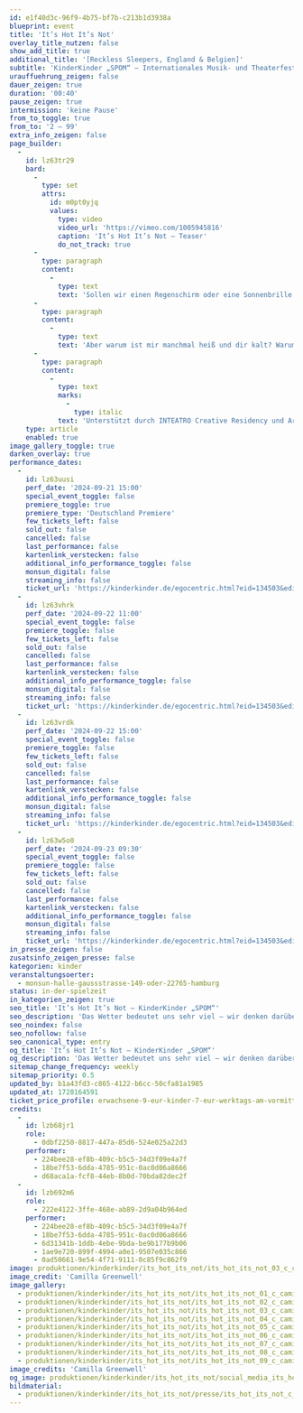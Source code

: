 ```yaml
---
id: e1f40d3c-96f9-4b75-bf7b-c213b1d3938a
blueprint: event
title: 'It’s Hot It’s Not'
overlay_title_nutzen: false
show_add_title: true
additional_title: '[Reckless Sleepers, England & Belgien]'
subtitle: 'KinderKinder „SPOM“ – Internationales Musik- und Theaterfestival'
urauffuehrung_zeigen: false
dauer_zeigen: true
duration: '00:40'
pause_zeigen: true
intermission: 'keine Pause'
from_to_toggle: true
from_to: '2 – 99'
extra_info_zeigen: false
page_builder:
  -
    id: lz63tr29
    bard:
      -
        type: set
        attrs:
          id: m0pt0yjq
          values:
            type: video
            video_url: 'https://vimeo.com/1005945816'
            caption: 'It’s Hot It’s Not – Teaser'
            do_not_track: true
      -
        type: paragraph
        content:
          -
            type: text
            text: 'Sollen wir einen Regenschirm oder eine Sonnenbrille mitnehmen? Das Wetter bedeutet uns allen sehr viel – wir denken darüber nach, schauen vor dem Ausflug in die Wetterapp oder sehen vom Fenster aus, was der Tag uns so bringen wird. Und wenn wir draußen sind, spüren wir es mit dem ganzen Körper.'
      -
        type: paragraph
        content:
          -
            type: text
            text: 'Aber warum ist mir manchmal heiß und dir kalt? Warum gibt es manchmal Pfützen und manchmal nicht? Wie kann es gleichzeitig sonnig und regnerisch sein? Und wenn es hier Sommer ist, warum ist es dort Winter?'
      -
        type: paragraph
        content:
          -
            type: text
            marks:
              -
                type: italic
            text: 'Unterstützt durch INTEATRO Creative Residency und Arts Council England'
    type: article
    enabled: true
image_gallery_toggle: true
darken_overlay: true
performance_dates:
  -
    id: lz63uusi
    perf_date: '2024-09-21 15:00'
    special_event_toggle: false
    premiere_toggle: true
    premiere_type: 'Deutschland Premiere'
    few_tickets_left: false
    sold_out: false
    cancelled: false
    last_performance: false
    kartenlink_verstecken: false
    additional_info_performance_toggle: false
    monsun_digital: false
    streaming_info: false
    ticket_url: 'https://kinderkinder.de/egocentric.html?eid=134503&edid=479677'
  -
    id: lz63vhrk
    perf_date: '2024-09-22 11:00'
    special_event_toggle: false
    premiere_toggle: false
    few_tickets_left: false
    sold_out: false
    cancelled: false
    last_performance: false
    kartenlink_verstecken: false
    additional_info_performance_toggle: false
    monsun_digital: false
    streaming_info: false
    ticket_url: 'https://kinderkinder.de/egocentric.html?eid=134503&edid=479681'
  -
    id: lz63vrdk
    perf_date: '2024-09-22 15:00'
    special_event_toggle: false
    premiere_toggle: false
    few_tickets_left: false
    sold_out: false
    cancelled: false
    last_performance: false
    kartenlink_verstecken: false
    additional_info_performance_toggle: false
    monsun_digital: false
    streaming_info: false
    ticket_url: 'https://kinderkinder.de/egocentric.html?eid=134503&edid=479678'
  -
    id: lz63w5o0
    perf_date: '2024-09-23 09:30'
    special_event_toggle: false
    premiere_toggle: false
    few_tickets_left: false
    sold_out: false
    cancelled: false
    last_performance: false
    kartenlink_verstecken: false
    additional_info_performance_toggle: false
    monsun_digital: false
    streaming_info: false
    ticket_url: 'https://kinderkinder.de/egocentric.html?eid=134503&edid=479680'
in_presse_zeigen: false
zusatsinfo_zeigen_presse: false
kategorien: kinder
veranstaltungsoerter:
  - monsun-halle-gaussstrasse-149-oder-22765-hamburg
status: in-der-spielzeit
in_kategorien_zeigen: true
seo_title: 'It’s Hot It’s Not – KinderKinder „SPOM“'
seo_description: 'Das Wetter bedeutet uns sehr viel – wir denken darüber nach, schauen vor dem Ausflug in die Wetterapp oder sehen vom Fenster aus, was der Tag so bringen wird.'
seo_noindex: false
seo_nofollow: false
seo_canonical_type: entry
og_title: 'It’s Hot It’s Not – KinderKinder „SPOM“'
og_description: 'Das Wetter bedeutet uns sehr viel – wir denken darüber nach, schauen vor dem Ausflug in die Wetterapp oder sehen vom Fenster aus, was der Tag so bringen wird.'
sitemap_change_frequency: weekly
sitemap_priority: 0.5
updated_by: b1a43fd3-c865-4122-b6cc-50cfa81a1985
updated_at: 1728164591
ticket_price_profile: erwachsene-9-eur-kinder-7-eur-werktags-am-vormittag-4-eur-fuer-alle
credits:
  -
    id: lzb68jr1
    role:
      - 0dbf2250-8817-447a-85d6-524e025a22d3
    performer:
      - 224bee28-ef8b-409c-b5c5-34d3f09e4a7f
      - 18be7f53-6dda-4785-951c-0ac0d06a8666
      - d68aca1a-fcf8-44eb-8b0d-70bda82dec2f
  -
    id: lzb692m6
    role:
      - 222e4122-3ffe-468e-ab89-2d9a04b964ed
    performer:
      - 224bee28-ef8b-409c-b5c5-34d3f09e4a7f
      - 18be7f53-6dda-4785-951c-0ac0d06a8666
      - 6d31341b-1ddb-4ebe-9bda-be9b177b9b06
      - 1ae9e720-899f-4994-a0e1-9507e035c866
      - 0ad50661-9e54-4f71-9111-0c85f9c862f9
image: produktionen/kinderkinder/its_hot_its_not/its_hot_its_not_03_c_camilla_greenwell.jpeg
image_credit: 'Camilla Greenwell'
image_gallery:
  - produktionen/kinderkinder/its_hot_its_not/its_hot_its_not_01_c_camilla_greenwell.jpeg
  - produktionen/kinderkinder/its_hot_its_not/its_hot_its_not_02_c_camilla_greenwell.jpeg
  - produktionen/kinderkinder/its_hot_its_not/its_hot_its_not_03_c_camilla_greenwell.jpeg
  - produktionen/kinderkinder/its_hot_its_not/its_hot_its_not_04_c_camilla_greenwell.jpeg
  - produktionen/kinderkinder/its_hot_its_not/its_hot_its_not_05_c_camilla_greenwell.jpeg
  - produktionen/kinderkinder/its_hot_its_not/its_hot_its_not_06_c_camilla_greenwell.jpeg
  - produktionen/kinderkinder/its_hot_its_not/its_hot_its_not_07_c_camilla_greenwell.jpeg
  - produktionen/kinderkinder/its_hot_its_not/its_hot_its_not_08_c_camilla_greenwell.jpeg
  - produktionen/kinderkinder/its_hot_its_not/its_hot_its_not_09_c_camilla_greenwell.jpeg
image_credits: 'Camilla Greenwell'
og_image: produktionen/kinderkinder/its_hot_its_not/social_media_its_hot_its_not_c_camilla_greenwell.jpeg
bildmaterial:
  - produktionen/kinderkinder/its_hot_its_not/presse/its_hot_its_not_c_camilla_greenwell_monsun.zip
---
```

